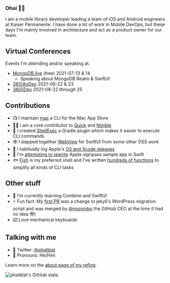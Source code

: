 ### Ohai 👋🏻

I am a mobile library developer leading a team of iOS and Android engineers at Kaiser Permanente.
I have done a lot of work in Mobile DevOps, but these days I'm mainly involved in architecture and act as a product owner for our team.

## Virtual Conferences

Events I'm attending and/or speaking at.

- [MongoDB.live](https://www.mongodb.com/live) (free) 2021-07-13 & 14
  - Speaking about MongoDB Realm & SwiftUI
- [360|AnDev](https://360andev.com) 2021-08-22 & 23
- [360|iDev](https://360idev.com) 2021-08-22 through 25

## Contributions

- 📺 I maintain [mas](https://github.com/mas-cli/mas) a CLI for the Mac App Store
- 🙌🏻 I am a core contributor to [Quick](https://github.com/Quick/Quick) and [Nimble](https://github.com/Quick/Nimble)
- 🐚 I created [ShellExec](https://github.com/phatblat/ShellExec) a Gradle plugin which makes it easier to execute CLI commands
- 🕸 I slapped together [WebView](https://github.com/phatblat/WebView) for SwiftUI from some other OSS work
- 🚀 I habitually log Apple's [OS and Xcode releases](https://github.com/phatblat/ApplePlatformVersions)
- 🤔 I'm [attempting to rewrite](https://github.com/phatblat/Wallet) Apple signpass sample app in Swift
- 🐟 [Fish](https://fishshell.com) is my preferred shell and I've written [hundreds of functions](https://github.com/phatblat/dotfiles/tree/master/.config/fish/functions) to simplify all kinds of CLI tasks

## Other stuff

- 🌱 I’m currently learning Combine and SwiftUI
- ⚡ Fun fact: My [first PR](https://firstpr.me/#phatblat) was a change to jekyll's WordPress migration script and was merged by [@mojombo](https://github.com/mojombo) the GitHub CEO at the time (I had no idea 😳)
- ⌨️ Love mechanical keyboards

## Talking with me

- 🐧 Twitter: [@phatblat](https://twitter.com/phatblat)
- 💬 Pronouns: He/Him

Learn more on the [about page of my reflog](https://phatbl.at/about/).

![phatblat's GitHub stats](https://github-readme-stats.vercel.app/api?username=phatblat&show_icons=true&theme=tokyonight)

